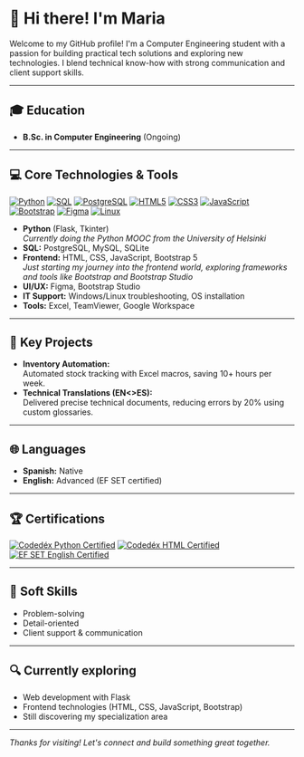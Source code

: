 # 👋 Hi there! I'm Maria

Welcome to my GitHub profile! I'm a Computer Engineering student with a passion for building practical tech solutions and exploring new technologies. I blend technical know-how with strong communication and client support skills.

---

## 🎓 Education
- **B.Sc. in Computer Engineering** (Ongoing)

---

## 💻 Core Technologies & Tools

[![Python](https://img.shields.io/badge/Python-3776AB?style=flat&logo=python&logoColor=white)](https://www.python.org/)
[![SQL](https://img.shields.io/badge/SQL-4479A1?style=flat&logo=mysql&logoColor=white)](https://www.mysql.com/)
[![PostgreSQL](https://img.shields.io/badge/PostgreSQL-336791?style=flat&logo=postgresql&logoColor=white)](https://www.postgresql.org/)
[![HTML5](https://img.shields.io/badge/HTML5-E34F26?style=flat&logo=html5&logoColor=white)](https://developer.mozilla.org/en-US/docs/Web/HTML)
[![CSS3](https://img.shields.io/badge/CSS3-1572B6?style=flat&logo=css3&logoColor=white)](https://developer.mozilla.org/en-US/docs/Web/CSS)
[![JavaScript](https://img.shields.io/badge/JavaScript-F7DF1E?style=flat&logo=javascript&logoColor=black)](https://developer.mozilla.org/en-US/docs/Web/JavaScript)
[![Bootstrap](https://img.shields.io/badge/Bootstrap-7952B3?style=flat&logo=bootstrap&logoColor=white)](https://getbootstrap.com/)
[![Figma](https://img.shields.io/badge/Figma-F24E1E?style=flat&logo=figma&logoColor=white)](https://figma.com/)
[![Linux](https://img.shields.io/badge/Linux-FCC624?style=flat&logo=linux&logoColor=black)](https://www.linux.org/)

- **Python** (Flask, Tkinter)  
  _Currently doing the Python MOOC from the University of Helsinki_
- **SQL:** PostgreSQL, MySQL, SQLite
- **Frontend:** HTML, CSS, JavaScript, Bootstrap 5  
  _Just starting my journey into the frontend world, exploring frameworks and tools like Bootstrap and Bootstrap Studio_
- **UI/UX:** Figma, Bootstrap Studio
- **IT Support:** Windows/Linux troubleshooting, OS installation
- **Tools:** Excel, TeamViewer, Google Workspace

---

## 🚀 Key Projects
- **Inventory Automation:**  
  Automated stock tracking with Excel macros, saving 10+ hours per week.
- **Technical Translations (EN<>ES):**  
  Delivered precise technical documents, reducing errors by 20% using custom glossaries.

---

## 🌐 Languages
- **Spanish:** Native
- **English:** Advanced (EF SET certified)

---

## 🏆 Certifications

[![Codedéx Python Certified](https://img.shields.io/badge/Python-Codedéx-blue?logo=python&logoColor=white)](https://www.codedex.io/certificates/94b78afd-514d-4ced-a0f7-65d59e058c1b)
[![Codedéx HTML Certified](https://img.shields.io/badge/HTML-Codedéx-orange?logo=html5&logoColor=white)](https://www.codedex.io/certificates/22a287d6-05a8-42fb-9a58-41a438a9a2c4)
[![EF SET English Certified](https://img.shields.io/badge/EF%20SET-English%20C1-blue?logo=efset&logoColor=white)](https://cert.efset.org/Fw31Yb)

---

## 🤝 Soft Skills
- Problem-solving
- Detail-oriented
- Client support & communication

---

## 🔍 Currently exploring
- Web development with Flask
- Frontend technologies (HTML, CSS, JavaScript, Bootstrap)
- Still discovering my specialization area

---

_Thanks for visiting! Let's connect and build something great together._
